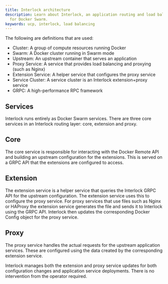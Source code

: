 ```yaml
---
title: Interlock architecture
description: Learn about Interlock, an application routing and load balancing system
  for Docker Swarm.
keywords: ucp, interlock, load balancing
---
```


The following are definitions that are used:

- Cluster: A group of compute resources running Docker
- Swarm: A Docker cluster running in Swarm mode
- Upstream: An upstream container that serves an application
- Proxy Service: A service that provides load balancing and proxying (such as Nginx)
- Extension Service: A helper service that configures the proxy service
- Service Cluster: A service cluster is an Interlock extension+proxy service
- GRPC: A high-performance RPC framework

## Services
Interlock runs entirely as Docker Swarm services.  There are three core services
in an Interlock routing layer: core, extension and proxy.

## Core
The core service is responsible for interacting with the Docker Remote API and building
an upstream configuration for the extensions.  This is served on a GRPC API that the
extensions are configured to access.

## Extension
The extension service is a helper service that queries the Interlock GRPC API for the
upstream configuration.  The extension service uses this to configure
the proxy service.  For proxy services that use files such as Nginx or HAProxy the
extension service generates the file and sends it to Interlock using the GRPC API.  Interlock
then updates the corresponding Docker Config object for the proxy service.

## Proxy
The proxy service handles the actual requests for the upstream application services.  These
are configured using the data created by the corresponding extension service.

Interlock manages both the extension and proxy service updates for both configuration changes
and application service deployments.  There is no intervention from the operator required.
